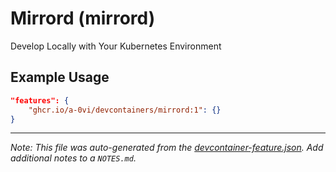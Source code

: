 
# Mirrord (mirrord)

Develop Locally with Your Kubernetes Environment

## Example Usage

```json
"features": {
    "ghcr.io/a-0vi/devcontainers/mirrord:1": {}
}
```





---

_Note: This file was auto-generated from the [devcontainer-feature.json](https://github.com/a-0vi/devcontainers/blob/main/src/mirrord/devcontainer-feature.json).  Add additional notes to a `NOTES.md`._
